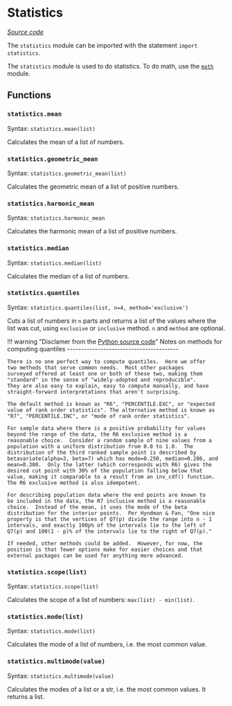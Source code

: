 # Statistics

*[Source code](https://github.com/jd-develop/nougaro/blob/main/lib_/statistics_.py)*

The `statistics` module can be imported with the statement `import statistics`.

The `statistics` module is used to do statistics. To do math, use the [`math`](math.md) module.

## Functions
### `statistics.mean`

Syntax: `statistics.mean(list)`

Calculates the mean of a list of numbers. 

### `statistics.geometric_mean`

Syntax: `statistics.geometric_mean(list)`

Calculates the geometric mean of a list of positive numbers.

### `statistics.harmonic_mean`

Syntax: `statistics.harmonic_mean`

Calculates the harmonic mean of a list of positive numbers.

### `statistics.median`

Syntax: `statistics.median(list)`

Calculates the median of a list of numbers.

### `statistics.quantiles`

Syntax: `statistics.quantiles(list, n=4, method='exclusive')`

Cuts a list of numbers in `n` parts and returns a list of the values where the list was cut, using `exclusive` or `inclusive` method. `n` and `method` are optional.

!!! warning "Disclamer from the [Python source code](https://github.com/python/cpython/blob/769aea332940f03c3e5b1ad9badd6635c1ac992a/Lib/statistics.py#L1121)"
    Notes on methods for computing quantiles
    ----------------------------------------
    
    There is no one perfect way to compute quantiles.  Here we offer
    two methods that serve common needs.  Most other packages
    surveyed offered at least one or both of these two, making them
    "standard" in the sense of "widely-adopted and reproducible".
    They are also easy to explain, easy to compute manually, and have
    straight-forward interpretations that aren't surprising.

    The default method is known as "R6", "PERCENTILE.EXC", or "expected
    value of rank order statistics". The alternative method is known as
    "R7", "PERCENTILE.INC", or "mode of rank order statistics".

    For sample data where there is a positive probability for values
    beyond the range of the data, the R6 exclusive method is a
    reasonable choice.  Consider a random sample of nine values from a
    population with a uniform distribution from 0.0 to 1.0.  The
    distribution of the third ranked sample point is described by
    betavariate(alpha=3, beta=7) which has mode=0.250, median=0.286, and
    mean=0.300.  Only the latter (which corresponds with R6) gives the
    desired cut point with 30% of the population falling below that
    value, making it comparable to a result from an inv_cdf() function.
    The R6 exclusive method is also idempotent.

    For describing population data where the end points are known to
    be included in the data, the R7 inclusive method is a reasonable
    choice.  Instead of the mean, it uses the mode of the beta
    distribution for the interior points.  Per Hyndman & Fan, "One nice
    property is that the vertices of Q7(p) divide the range into n - 1
    intervals, and exactly 100p% of the intervals lie to the left of
    Q7(p) and 100(1 - p)% of the intervals lie to the right of Q7(p)."

    If needed, other methods could be added.  However, for now, the
    position is that fewer options make for easier choices and that
    external packages can be used for anything more advanced.

### `statistics.scope(list)`

Syntax: `statistics.scope(list)`

Calculates the scope of a list of numbers: `max(list) - min(list)`.

### `statistics.mode(list)`

Syntax: `statistics.mode(list)`

Calculates the mode of a list of numbers, i.e. the most common value.

### `statistics.multimode(value)`

Syntax: `statistics.multimode(value)`

Calculates the modes of a list or a str, i.e. the most common values. It returns a list.
